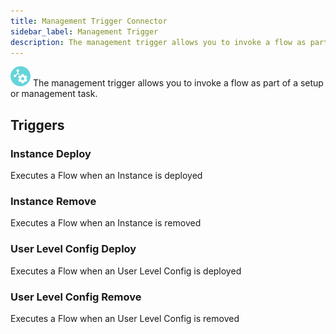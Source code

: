 ```yaml
---
title: Management Trigger Connector
sidebar_label: Management Trigger
description: The management trigger allows you to invoke a flow as part of a setup or management task.
---
```


![Management Trigger](./assets/management-triggers.png#connector-icon)
The management trigger allows you to invoke a flow as part of a setup or management task.

## Triggers

### Instance Deploy

Executes a Flow when an Instance is deployed

### Instance Remove

Executes a Flow when an Instance is removed

### User Level Config Deploy

Executes a Flow when an User Level Config is deployed

### User Level Config Remove

Executes a Flow when an User Level Config is removed
